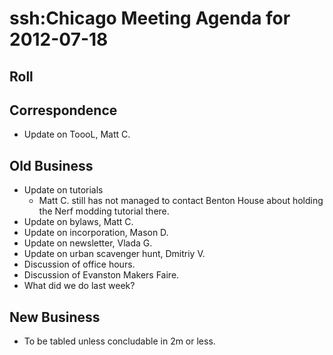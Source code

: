 # ssh:Chicago Meeting Agenda for 2012-07-18 #

## Roll ##

## Correspondence ##
 * Update on ToooL, Matt C.
 
## Old Business ##
 * Update on tutorials
   - Matt C. still has not managed to contact Benton House about holding the Nerf
     modding tutorial there.
 * Update on bylaws, Matt C.
 * Update on incorporation, Mason D.
 * Update on newsletter, Vlada G.
 * Update on urban scavenger hunt, Dmitriy V.
 * Discussion of office hours.
 * Discussion of Evanston Makers Faire.
 * What did we do last week?

## New Business ##
 * To be tabled unless concludable in 2m or less.
